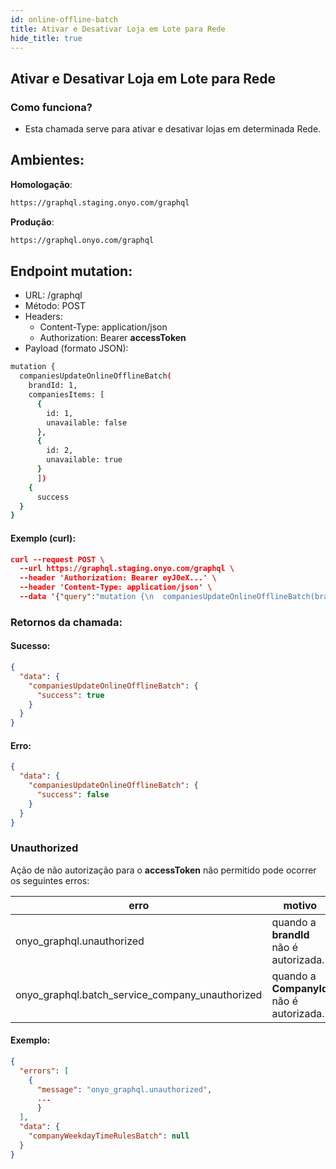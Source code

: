 ```yaml
---
id: online-offline-batch
title: Ativar e Desativar Loja em Lote para Rede
hide_title: true
---
```


## Ativar e Desativar Loja em Lote para Rede

### Como funciona?

- Esta chamada serve para ativar e desativar lojas em determinada Rede.

## Ambientes:

**Homologação**:
```bash
https://graphql.staging.onyo.com/graphql
```

**Produção**:
```bash
https://graphql.onyo.com/graphql
```

## Endpoint mutation:

- URL: /graphql
- Método: POST
- Headers:
  - Content-Type: application/json
  - Authorization: Bearer **accessToken**
- Payload (formato JSON):
```bash
mutation {
  companiesUpdateOnlineOfflineBatch(
    brandId: 1, 
    companiesItems: [
      {
        id: 1, 
        unavailable: false
      }, 
      {
        id: 2, 
        unavailable: true
      }
      ]) 
    {
      success
  }
}
```                 

#### Exemplo (curl):

```json
curl --request POST \
  --url https://graphql.staging.onyo.com/graphql \
  --header 'Authorization: Bearer eyJ0eX...' \
  --header 'Content-Type: application/json' \
  --data '{"query":"mutation {\n  companiesUpdateOnlineOfflineBatch(brandId: 1, companiesItems: [{id: 1, unavailable: false}, {id: 2, unavailable: true}, {id: 3, unavailable: true}]) {\n    success\n  }\n}\n"}'
```

### Retornos da chamada:

#### Sucesso:

```json
{
  "data": {
    "companiesUpdateOnlineOfflineBatch": {
      "success": true
    }
  }
}
```

#### Erro:
```json
{
  "data": {
    "companiesUpdateOnlineOfflineBatch": {
      "success": false
    }
  }
}
```

### Unauthorized

Ação de não autorização para o **accessToken** não permitido pode ocorrer os seguintes erros:

| **erro** |  **motivo** 
| --------- |  ------------------ |
| onyo_graphql.unauthorized     | quando a **brandId** não é autorizada. 
| onyo_graphql.batch_service_company_unauthorized     | quando a **CompanyId** não é autorizada. 


#### Exemplo:
```json
{
  "errors": [
    {
      "message": "onyo_graphql.unauthorized",
      ...
      }
  ],
  "data": {
    "companyWeekdayTimeRulesBatch": null
  }
}
```
